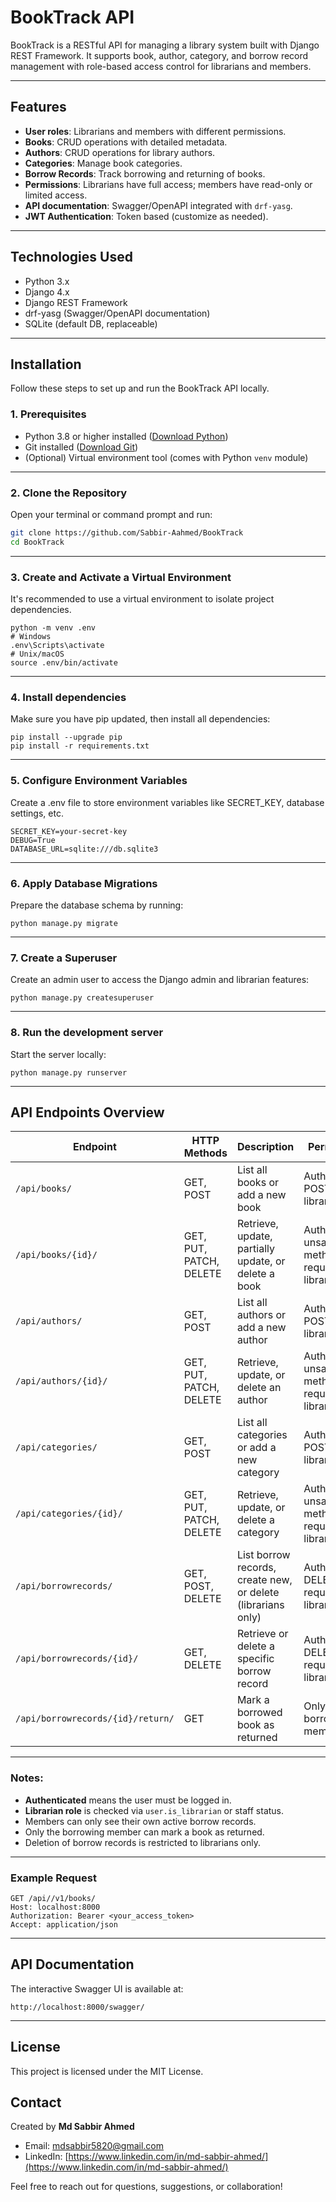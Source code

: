 # BookTrack API

BookTrack is a RESTful API for managing a library system built with Django REST Framework. It supports book, author, category, and borrow record management with role-based access control for librarians and members.

---

## Features

- **User roles**: Librarians and members with different permissions.
- **Books**: CRUD operations with detailed metadata.
- **Authors**: CRUD operations for library authors.
- **Categories**: Manage book categories.
- **Borrow Records**: Track borrowing and returning of books.
- **Permissions**: Librarians have full access; members have read-only or limited access.
- **API documentation**: Swagger/OpenAPI integrated with `drf-yasg`.
- **JWT Authentication**: Token based (customize as needed).

---

## Technologies Used

- Python 3.x
- Django 4.x
- Django REST Framework
- drf-yasg (Swagger/OpenAPI documentation)
- SQLite (default DB, replaceable)

---

## Installation


Follow these steps to set up and run the BookTrack API locally.

### 1. Prerequisites

- Python 3.8 or higher installed ([Download Python](https://www.python.org/downloads/))
- Git installed ([Download Git](https://git-scm.com/downloads))
- (Optional) Virtual environment tool (comes with Python `venv` module)

---

### 2. Clone the Repository

Open your terminal or command prompt and run:

```bash
git clone https://github.com/Sabbir-Aahmed/BookTrack
cd BookTrack
```
---
### 3. Create and Activate a Virtual Environment
It's recommended to use a virtual environment to isolate project dependencies.

```
python -m venv .env
# Windows
.env\Scripts\activate
# Unix/macOS
source .env/bin/activate
```
---
### 4. Install dependencies
Make sure you have pip updated, then install all dependencies:
```
pip install --upgrade pip
pip install -r requirements.txt
```
---

### 5. Configure Environment Variables
Create a .env file to store environment variables like SECRET_KEY, database settings, etc.
```
SECRET_KEY=your-secret-key
DEBUG=True
DATABASE_URL=sqlite:///db.sqlite3
```
---

### 6. Apply Database Migrations
Prepare the database schema by running:

```
python manage.py migrate
```
---

### 7. Create a Superuser
Create an admin user to access the Django admin and librarian features:

```
python manage.py createsuperuser
```
---

### 8. Run the development server
Start the server locally:

```
python manage.py runserver
```
---

## API Endpoints Overview

| Endpoint                          | HTTP Methods             | Description                                     | Permissions                                  |
|----------------------------------|-------------------------|------------------------------------------------|----------------------------------------------|
| `/api/books/`                    | GET, POST               | List all books or add a new book                | Authenticated; POST requires librarian role |
| `/api/books/{id}/`               | GET, PUT, PATCH, DELETE | Retrieve, update, partially update, or delete a book | Authenticated; unsafe methods require librarian |
| `/api/authors/`                  | GET, POST               | List all authors or add a new author            | Authenticated; POST requires librarian role |
| `/api/authors/{id}/`             | GET, PUT, PATCH, DELETE | Retrieve, update, or delete an author           | Authenticated; unsafe methods require librarian |
| `/api/categories/`               | GET, POST               | List all categories or add a new category       | Authenticated; POST requires librarian role |
| `/api/categories/{id}/`          | GET, PUT, PATCH, DELETE | Retrieve, update, or delete a category          | Authenticated; unsafe methods require librarian |
| `/api/borrowrecords/`            | GET, POST, DELETE       | List borrow records, create new, or delete (librarians only) | Authenticated; DELETE requires librarian role |
| `/api/borrowrecords/{id}/`       | GET, DELETE             | Retrieve or delete a specific borrow record     | Authenticated; DELETE requires librarian role |
| `/api/borrowrecords/{id}/return/`| GET                     | Mark a borrowed book as returned                 | Only borrowing member                         |

---

### Notes:

- **Authenticated** means the user must be logged in.
- **Librarian role** is checked via `user.is_librarian` or staff status.
- Members can only see their own active borrow records.
- Only the borrowing member can mark a book as returned.
- Deletion of borrow records is restricted to librarians only.

---

### Example Request

```http
GET /api//v1/books/
Host: localhost:8000
Authorization: Bearer <your_access_token>
Accept: application/json
```
---

## API Documentation
The interactive Swagger UI is available at:
```
http://localhost:8000/swagger/
```

---

## License
This project is licensed under the MIT License.

## Contact

Created by **Md Sabbir Ahmed**

- Email: [mdsabbir5820@gmail.com](mailto:mdsabbir5820@gmail.com)   
- LinkedIn: [https://www.linkedin.com/in/md-sabbir-ahmed/](https://www.linkedin.com/in/md-sabbir-ahmed/)  

Feel free to reach out for questions, suggestions, or collaboration!
